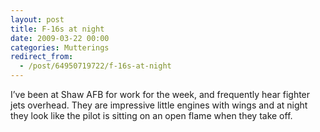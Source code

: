 ```yaml
---
layout: post
title: F-16s at night
date: 2009-03-22 00:00
categories: Mutterings
redirect_from:
  - /post/64950719722/f-16s-at-night
---
```

I&rsquo;ve been at Shaw AFB for work for the week, and frequently hear fighter jets overhead. They are impressive little engines with wings and at night they look like the pilot is sitting on an open flame when they take off.
